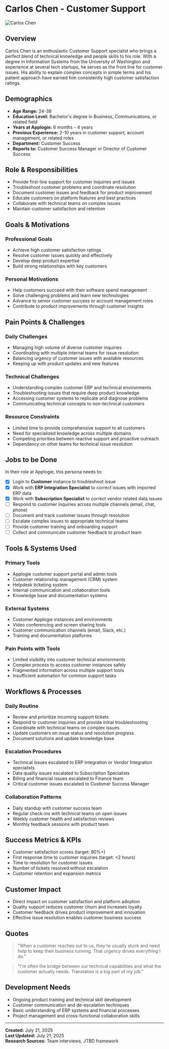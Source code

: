 # Carlos Chen - Customer Support

![Carlos Chen](../assets/avatars/carlos-chen.png)

## Overview
Carlos Chen is an enthusiastic Customer Support specialist who brings a perfect blend of technical knowledge and people skills to his role. With a degree in Information Systems from the University of Washington and experience at several tech startups, he serves as the front line for customer issues. His ability to explain complex concepts in simple terms and his patient approach have earned him consistently high customer satisfaction ratings.

## Demographics
- **Age Range:** 24-38
- **Education Level:** Bachelor's degree in Business, Communications, or related field
- **Years at Applogie:** 6 months - 4 years
- **Previous Experience:** 2-10 years in customer support, account management, or related roles
- **Department:** Customer Success
- **Reports to:** Customer Success Manager or Director of Customer Success

## Role & Responsibilities
- Provide first-line support for customer inquiries and issues
- Troubleshoot customer problems and coordinate resolution
- Document customer issues and feedback for product improvement
- Educate customers on platform features and best practices
- Collaborate with technical teams on complex issues
- Maintain customer satisfaction and retention

## Goals & Motivations
### Professional Goals
- Achieve high customer satisfaction ratings
- Resolve customer issues quickly and effectively
- Develop deep product expertise
- Build strong relationships with key customers

### Personal Motivations
- Help customers succeed with their software spend management
- Solve challenging problems and learn new technologies
- Advance to senior customer success or account management roles
- Contribute to product improvements through customer insights

## Pain Points & Challenges
### Daily Challenges
- Managing high volume of diverse customer inquiries
- Coordinating with multiple internal teams for issue resolution
- Balancing urgency of customer issues with available resources
- Keeping up with product updates and new features

### Technical Challenges
- Understanding complex customer ERP and technical environments
- Troubleshooting issues that require deep product knowledge
- Accessing customer systems to replicate and diagnose problems
- Communicating technical concepts to non-technical customers

### Resource Constraints
- Limited time to provide comprehensive support to all customers
- Need for specialized knowledge across multiple domains
- Competing priorities between reactive support and proactive outreach
- Dependency on other teams for technical issue resolution

## Jobs to be Done
In their role at Applogie, this persona needs to:
- [x] Login to **Customer** instance to troubleshoot issue
- [x] Work with **ERP Integration Specialist** to correct issues with imported ERP data
- [x] Work with **Subscription Specialist** to correct vendor related data issues
- [ ] Respond to customer inquiries across multiple channels (email, chat, phone)
- [ ] Document and track customer issues through resolution
- [ ] Escalate complex issues to appropriate technical teams
- [ ] Provide customer training and onboarding support
- [ ] Collect and communicate customer feedback to product team

## Tools & Systems Used
### Primary Tools
- Applogie customer support portal and admin tools
- Customer relationship management (CRM) system
- Helpdesk ticketing system
- Internal communication and collaboration tools
- Knowledge base and documentation systems

### External Systems
- Customer Applogie instances and environments
- Video conferencing and screen sharing tools
- Customer communication channels (email, Slack, etc.)
- Training and documentation platforms

### Pain Points with Tools
- Limited visibility into customer technical environments
- Complex process to access customer instances safely
- Fragmented information across multiple support tools
- Insufficient automation for common support tasks

## Workflows & Processes
### Daily Routine
- Review and prioritize incoming support tickets
- Respond to customer inquiries and provide initial troubleshooting
- Coordinate with technical teams on complex issues
- Update customers on issue status and resolution progress
- Document solutions and update knowledge base

### Escalation Procedures
- Technical issues escalated to ERP Integration or Vendor Integration specialists
- Data quality issues escalated to Subscription Specialists
- Billing and financial issues escalated to Finance team
- Critical customer issues escalated to Customer Success Manager

### Collaboration Patterns
- Daily standup with customer success team
- Regular check-ins with technical teams on open issues
- Weekly customer health and satisfaction reviews
- Monthly feedback sessions with product team

## Success Metrics & KPIs
- Customer satisfaction scores (target: 90%+)
- First response time to customer inquiries (target: <2 hours)
- Time to resolution for customer issues
- Number of tickets resolved without escalation
- Customer retention and expansion metrics

## Customer Impact
- Direct impact on customer satisfaction and platform adoption
- Quality support reduces customer churn and increases loyalty
- Customer feedback drives product improvement and innovation
- Effective issue resolution enables customer business success

## Quotes
> "When a customer reaches out to us, they're usually stuck and need help to keep their business running. That urgency drives everything I do."

> "I'm often the bridge between our technical capabilities and what the customer actually needs. Translation is a big part of my job."

## Development Needs
- Ongoing product training and technical skill development
- Customer communication and de-escalation techniques
- Basic understanding of ERP systems and financial processes
- Project management and cross-functional collaboration skills

---

**Created:** July 21, 2025  
**Last Updated:** July 21, 2025  
**Research Sources:** Team interviews, JTBD framework
